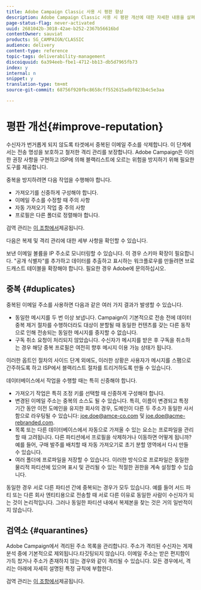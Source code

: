 ```yaml
---
title: Adobe Campaign Classic 사용 시 평판 향상
description: Adobe Campaign Classic 사용 시 평판 개선에 대한 자세한 내용을 살펴보십시오.
page-status-flag: never-activated
uuid: 2681042b-3018-42ae-b252-2367b56616bd
contentOwner: sauviat
products: SG_CAMPAIGN/CLASSIC
audience: delivery
content-type: reference
topic-tags: deliverability-management
discoiquuid: 6a394eeb-fbe1-4712-bb13-db5d7965fb73
index: y
internal: n
snippet: y
translation-type: tm+mt
source-git-commit: 68756f920fbc8658cff552615adbf023b4c5e3aa

---
```



# 평판 개선{#improve-reputation}

수신자가 번거롭게 되지 않도록 타겟에서 중복된 이메일 주소를 삭제합니다. 이 단계에서는 전송 명성을 보호하고 철저한 격리 관리를 보장합니다. Adobe Campaign은 이러한 권장 사항을 구현하고 ISP에 의해 블랙리스트에 오르는 위험을 방지하기 위해 필요한 도구를 제공합니다.

중복을 방지하려면 다음 작업을 수행해야 합니다.

* 가져오기를 신중하게 구성해야 합니다.
* 이메일 주소를 수정할 때 주의 사항
* 자동 가져오기 작업 중 주의 사항
* 프로필은 다른 폴더로 정렬해야 합니다.

검역 관리는 [이 조항에서](../../delivery/using/understanding-quarantine-management.md)제공됩니다.

다음은 복제 및 격리 관리에 대한 세부 사항을 확인할 수 있습니다.

보낸 이메일 볼륨을 IP 주소로 모니터링할 수 있습니다. 이 경우 스키마 확장이 필요합니다. &quot;공개 식별자&quot;를 추가하고 데이터를 추출하고 표시하는 워크플로우를 만들려면 브로드캐스트 테이블을 확장해야 합니다. 필요한 경우 Adobe에 문의하십시오.

## 중복 {#duplicates}

중복된 이메일 주소를 사용하면 다음과 같은 여러 가지 결과가 발생할 수 있습니다.

* 동일한 메시지를 두 번 이상 보냅니다. Campaign이 기본적으로 전송 전에 데이터 중복 제거 절차를 수행하더라도 대상이 분할될 때 동일한 컨텐츠를 갖는 다른 동작으로 인해 전송되는 동일한 메시지를 중지할 수 없습니다.
* 구독 취소 요청이 처리되지 않았습니다. 수신자가 메시지를 받은 후 구독을 취소하는 경우 해당 중복 프로필은 여전히 향후 메시지 이용 가능 상태가 됩니다.

이러한 옵트인 절차의 사이드 단계 외에도, 이러한 상황은 사용자가 메시지를 스팸으로 간주하도록 하고 ISP에서 블랙리스트 절차를 트리거하도록 만들 수 있습니다.

데이터베이스에서 작업을 수행할 때는 특히 신중해야 합니다.

* 가져오기 작업은 특히 조정 키를 선택할 때 신중하게 구성해야 합니다.
* 변경된 이메일 주소는 중복의 소스도 될 수 있습니다. 특히, 이름이 변경되고 특정 기간 동안 이전 도메인을 유지한 회사의 경우, 도메인이 다른 두 주소가 동일한 사서함으로 라우팅될 수 있습니다: joe.doe@amce-co.com 및 joe.doe@acme-rebranded.com.
* 목록 또는 다른 데이터베이스에서 자동으로 가져올 수 있는 요소는 프로파일을 관리할 때 고려됩니다. 다른 파티션에서 프로필을 삭제하거나 이동하면 어떻게 됩니까? 예를 들어, 구매 발주를 배치할 때 자동 가져오기로 초기 분할 영역에서 다시 만들 수 있습니다.
* 여러 폴더에 프로파일을 저장할 수 있습니다. 이러한 방식으로 프로파일은 동일한 물리적 파티션에 있으며 표시 및 관리될 수 있는 적절한 권한을 계속 설정할 수 있습니다.

동일한 경우 서로 다른 파티션 간에 중복되는 경우가 모두 있습니다. 예를 들어 서드 파티 또는 다른 회사 엔티티용으로 전송할 때 서로 다른 이유로 동일한 사람이 수신자가 되는 것이 논리적입니다. 그러나 동일한 파티션 내에서 복제본을 찾는 것은 거의 일반적이지 않습니다.

## 검역소 {#quarantines}

Adobe Campaign에서 격리된 주소 목록을 관리합니다. 주소가 격리된 수신자는 게재 분석 중에 기본적으로 제외됩니다.타깃팅되지 않습니다. 이메일 주소는 받은 편지함이 가득 찼거나 주소가 존재하지 않는 경우와 같이 격리될 수 있습니다. 모든 경우에서, 격리는 아래에 자세히 설명된 특정 규칙에 부합한다.

검역 관리는 [이 조항에서](../../delivery/using/understanding-quarantine-management.md)제공됩니다.
